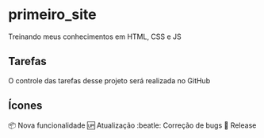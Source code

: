 # primeiro_site
Treinando meus conhecimentos em HTML, CSS e JS

## Tarefas

O controle das tarefas desse projeto será realizada no GitHub

## Ícones

:package: Nova funcionalidade
:up: Atualização
:beatle: Correção de bugs
:checkered_flag: Release


